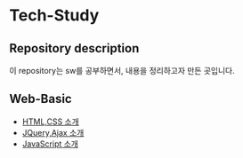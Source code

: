 # Tech-Study

## Repository description
이 repository는 sw를 공부하면서, 내용을 정리하고자 만든 곳입니다.

## Web-Basic
- [HTML,CSS 소개](https://github.com/jmParkGit/Tech-Study/blob/main/Web-Basic/HTML,CSS%20소개.md)
- [JQuery,Ajax 소개](https://github.com/jmParkGit/Tech-Study/blob/main/Web-Basic/JQuery%2CAjax%20소개.md)
- [JavaScript 소개](https://github.com/jmParkGit/Tech-Study/blob/main/Web-Basic/JavaScript%20소개.md)
